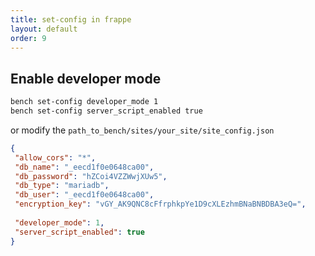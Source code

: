 ```yaml
---
title: set-config in frappe
layout: default
order: 9
---
```


## Enable developer mode
```bash
bench set-config developer_mode 1
bench set-config server_script_enabled true
```

or modify the `path_to_bench/sites/your_site/site_config.json`

```json
{
 "allow_cors": "*",
 "db_name": "_eecd1f0e0648ca00",
 "db_password": "hZCoi4VZZWwjXUw5",
 "db_type": "mariadb",
 "db_user": "_eecd1f0e0648ca00", 
 "encryption_key": "vGY_AK9QNC8cFfrphkpYe1D9cXLEzhmBNaBNBDBA3eQ=",
  
 "developer_mode": 1,
 "server_script_enabled": true
}
```

